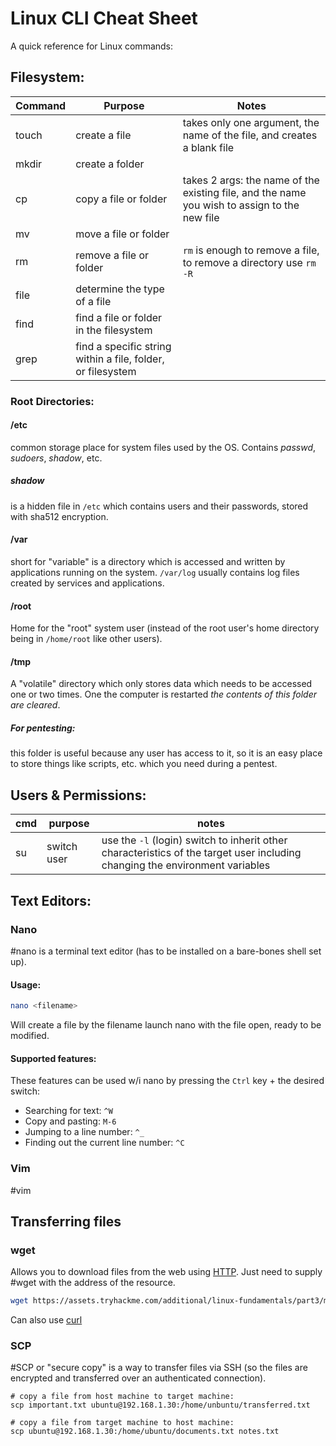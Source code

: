 
# Linux CLI Cheat Sheet
A quick reference for Linux commands:

## Filesystem:
| Command | Purpose |Notes|
|-|-|-|
|touch|create a file| takes only one argument, the name of the file, and creates a blank file|
|mkdir| create a folder|
|cp|copy a file or folder|takes 2 args: the name of the existing file, and the name you wish to assign to the new file|
|mv| move a file or folder|| takes 2 args like `cp`, can also be used to rename a file bc it ==modifies== the second file
|rm|remove a file or folder| `rm` is enough to remove a file, to remove a directory use `rm -R`
|file|determine the type of a file|
|find|find a file or folder in the filesystem|
|grep| find a specific string within a file, folder, or filesystem|

### Root Directories:
#### /etc
common storage place for system files used by the OS. Contains *passwd*, *sudoers*, *shadow*, etc.

##### shadow
is a hidden file in `/etc` which contains users and their passwords, stored with sha512 encryption.

#### /var
short for "variable" is a directory which is accessed and written by applications running on the system. `/var/log` usually contains log files created by services and  applications. 

#### /root
Home for the "root" system user (instead of the root user's home directory being in `/home/root` like other users).

#### /tmp
A "volatile" directory which only stores data which needs to be accessed one or two times. One the computer is restarted *the contents of this folder are cleared*.

##### For pentesting:
this folder is useful because any user has access to it, so it is an easy place to store things like scripts, etc. which you need during a pentest.

## Users & Permissions:
|cmd|purpose|notes|
|-|-|-|
|su|switch user| use the `-l` (login) switch to inherit other characteristics of the target user including changing the environment variables|

## Text Editors:
### Nano
#nano is a terminal text editor (has to be installed on a bare-bones shell set up).

#### Usage:
```bash
nano <filename>
```
Will create a file by the filename launch nano with the file open, ready to be modified.

#### Supported features:
These features can be used w/i nano by pressing the `Ctrl` key + the desired switch:
- Searching for text: `^W`
- Copy and pasting: `M-6`
- Jumping to a line number: `^_`
- Finding out the current line number: `^C`

### Vim
#vim

## Transferring files
### wget
Allows you to download files from the web using [HTTP](/networking/protocols/HTTP.md). Just need to supply #wget with the address of the resource.
```bash
wget https://assets.tryhackme.com/additional/linux-fundamentals/part3/myfile.txt
```

Can also use [curl](/CLI-tools/curL.md)

### SCP
#SCP or "secure copy" is a way to transfer files via SSH (so the files are encrypted and transferred over an authenticated connection).
```shell
# copy a file from host machine to target machine:
scp important.txt ubuntu@192.168.1.30:/home/unbuntu/transferred.txt

# copy a file from target machine to host machine:
scp ubuntu@192.168.1.30:/home/ubuntu/documents.txt notes.txt
```

